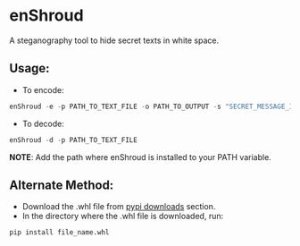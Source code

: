# enShroud

A steganography tool to hide secret texts in white space.

## Usage:

- To encode:

```python
enShroud -e -p PATH_TO_TEXT_FILE -o PATH_TO_OUTPUT -s "SECRET_MESSAGE_IN_QUOTES"
```

- To decode:

```python
enShroud -d -p PATH_TO_TEXT_FILE
```

**NOTE**: Add the path where enShroud is installed to your PATH variable.

## Alternate Method:

- Download the .whl file from <a href="https://pypi.org/project/enshroud/#files">pypi downloads</a> section.
- In the directory where the .whl file is downloaded, run:

```python
pip install file_name.whl
```
